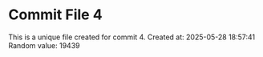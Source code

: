 # Commit File 4

This is a unique file created for commit 4.
Created at: 2025-05-28 18:57:41
Random value: 19439
